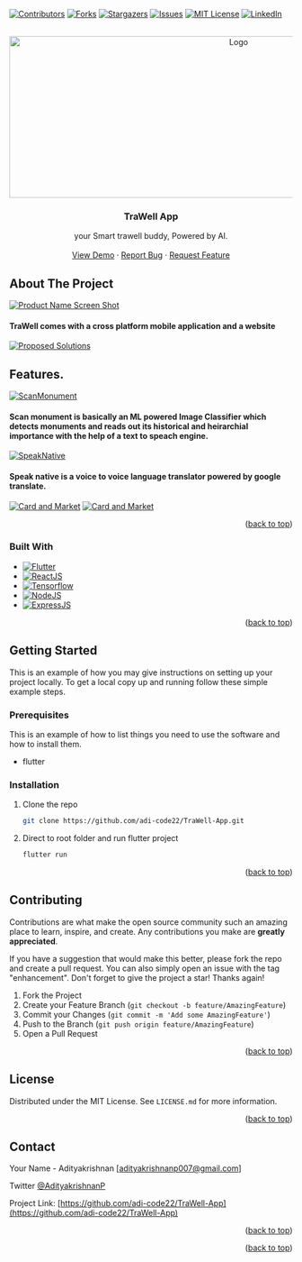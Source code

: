 <div id="top"></div>


[![Contributors][contributors-shield]][contributors-url]
[![Forks][forks-shield]][forks-url]
[![Stargazers][stars-shield]][stars-url]
[![Issues][issues-shield]][issues-url]
[![MIT License][license-shield]][license-url]
[![LinkedIn][linkedin-shield]][linkedin-url]



<!-- PROJECT LOGO -->

<br />
<div align="center">
  <a href="https://github.com/adi-code22/TraWell-App">
    <img src="assets/git_images/logo.PNG" alt="Logo" width="800" height="287">
  </a>

<h3 align="center">TraWell App</h3>

  <p align="center">
    your Smart trawell buddy, Powered by AI.
    <br />
    <br />
    <a href="https://www.youtube.com/watch?v=dg3E_iASbt8">View Demo</a>
    ·
    <a href="https://github.com/adi-code22/TraWell-App/issues">Report Bug</a>
    ·
    <a href="https://github.com/adi-code22/TraWell-App/issues">Request Feature</a>
  </p>
</div>





<!-- ABOUT THE PROJECT -->
## About The Project

[![Product Name Screen Shot][product-screenshot]](https://example.com)

<!-- Here's a blank template to get started: To avoid retyping too much info. Do a search and replace with your text editor for the following: `github_username`, `repo_name`, `twitter_handle`, `linkedin_username`, `email_client`, `email`, `project_title`, `project_description` -->

#### TraWell comes with a cross platform mobile application and a website

[![Proposed Solutions][solution]](https://example.com)

## Features.

[![ScanMonument][scan]](https://example.com)
#### Scan monument is basically an ML powered Image Classifier which detects monuments and reads out its historical and heirarchial importance with the help of a text to speach engine.

[![SpeakNative][speak]](https://example.com)
#### Speak native is a voice to voice language translator powered by google translate.

[![Card and Market][card]](https://example.com)
[![Card and Market][locate]](https://example.com)






<p align="right">(<a href="#top">back to top</a>)</p>



### Built With

* [![Flutter][Flutter]][Flutter-url]
* [![ReactJS][React.js]][React-url]
* [![Tensorflow][Tensorflow]][Tensorflow-url]
* [![NodeJS][NodeJS]][NodeJS-url]
* [![ExpressJS][ExpressJS]][ExpressJS-url]


<p align="right">(<a href="#top">back to top</a>)</p>



<!-- GETTING STARTED -->
## Getting Started

This is an example of how you may give instructions on setting up your project locally.
To get a local copy up and running follow these simple example steps.

### Prerequisites

This is an example of how to list things you need to use the software and how to install them.
* flutter

### Installation

1. Clone the repo
   ```sh
   git clone https://github.com/adi-code22/TraWell-App.git
   ```
2. Direct to root folder and run flutter project
   ```sh
   flutter run
   ```


<p align="right">(<a href="#top">back to top</a>)</p>



<!-- CONTRIBUTING -->
## Contributing

Contributions are what make the open source community such an amazing place to learn, inspire, and create. Any contributions you make are **greatly appreciated**.

If you have a suggestion that would make this better, please fork the repo and create a pull request. You can also simply open an issue with the tag "enhancement".
Don't forget to give the project a star! Thanks again!

1. Fork the Project
2. Create your Feature Branch (`git checkout -b feature/AmazingFeature`)
3. Commit your Changes (`git commit -m 'Add some AmazingFeature'`)
4. Push to the Branch (`git push origin feature/AmazingFeature`)
5. Open a Pull Request

<p align="right">(<a href="#top">back to top</a>)</p>



<!-- LICENSE -->
## License

Distributed under the MIT License. See `LICENSE.md` for more information.

<p align="right">(<a href="#top">back to top</a>)</p>



<!-- CONTACT -->
## Contact

Your Name - Adityakrishnan [adityakrishnanp007@gmail.com]

Twitter [@AdityakrishnanP](https://twitter.com/AdityakrishnanP)

Project Link: [https://github.com/adi-code22/TraWell-App](https://github.com/adi-code22/TraWell-App)

<p align="right">(<a href="#top">back to top</a>)</p>




<p align="right">(<a href="#top">back to top</a>)</p>



<!-- MARKDOWN LINKS & IMAGES -->
<!-- https://www.markdownguide.org/basic-syntax/#reference-style-links -->
[contributors-shield]: https://img.shields.io/github/contributors/adi-code22/TraWell-App.svg?style=for-the-badge
[contributors-url]: https://github.com/adi-code22/TraWell-App/graphs/contributors
[forks-shield]: https://img.shields.io/github/forks/adi-code22/TraWell-App.svg?style=for-the-badge
[forks-url]: https://github.com/adi-code22/TraWell-App/network/members
[stars-shield]: https://img.shields.io/github/stars/adi-code22/TraWell-App.svg?style=for-the-badge
[stars-url]: https://github.com/adi-code22/TraWell-App/stargazers
[issues-shield]: https://img.shields.io/github/issues/adi-code22/TraWell-App.svg?style=for-the-badge
[issues-url]: https://github.com/adi-code22/TraWell-App/issues
[license-shield]: https://img.shields.io/github/license/adi-code22/TraWell-App.svg?style=for-the-badge
[license-url]: https://github.com/adi-code22/TraWell-App/blob/main/LICENSE.md
[linkedin-shield]: https://img.shields.io/badge/-LinkedIn-black.svg?style=for-the-badge&logo=linkedin&colorB=555
[linkedin-url]: https://www.linkedin.com/in/adityakrishnan007/
[product-screenshot]: assets/git_images/first.PNG
[solution]: assets/git_images/solution.PNG
[scan]: assets/git_images/scanMonument.PNG
[speak]: assets/git_images/speakNa.PNG
[card]: assets/git_images/trawell%2Bmarket.PNG
[locate]: assets/git_images/suggestplan%2Blocate.PNG
[Flutter]: https://img.shields.io/badge/Flutter-000000?style=for-the-badge&logo=flutter&logoColor=blue
[Flutter-url]: https://flutter.dev/
[React.js]: https://img.shields.io/badge/React-20232A?style=for-the-badge&logo=react&logoColor=61DAFB
[React-url]: https://reactjs.org/
[Tensorflow]: https://img.shields.io/badge/Tensorflow-35495E?style=for-the-badge&logo=tensorflow&logoColor=orange
[Tensorflow-url]: https://www.tensorflow.org/
[NodeJS]: https://img.shields.io/badge/NodeJS-563D7C?style=for-the-badge&logo=nodedotjs&logoColor=green
[NodeJS-url]: https://nodejs.org/en/
[ExpressJS]: https://img.shields.io/badge/ExpressJS-4A4A55?style=for-the-badge&logo=express&logoColor=FF3E00
[ExpressJS-url]: https://expressjs.com/
[Laravel.com]: https://img.shields.io/badge/Laravel-FF2D20?style=for-the-badge&logo=laravel&logoColor=white
[Laravel-url]: https://laravel.com
[Bootstrap.com]: https://img.shields.io/badge/Bootstrap-563D7C?style=for-the-badge&logo=bootstrap&logoColor=white
[Bootstrap-url]: https://getbootstrap.com
[JQuery.com]: https://img.shields.io/badge/jQuery-0769AD?style=for-the-badge&logo=jquery&logoColor=white
[JQuery-url]: https://jquery.com 
